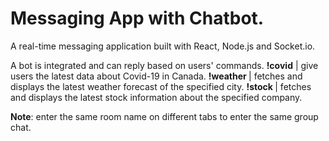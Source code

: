 # Messaging App with Chatbot.

A real-time messaging application built with React, Node.js and Socket.io.

A bot is integrated and can reply based on users' commands.
**!covid** | give users the latest data about Covid-19 in Canada.
**!weather <city>** | fetches and displays the latest weather forecast of the specified city.
**!stock <symbol>** | fetches and displays the latest stock information about the specified company.
  
**Note**: enter the same room name on different tabs to enter the same group chat.
